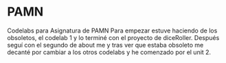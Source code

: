 # PAMN
Codelabs para Asignatura de PAMN
Para empezar estuve haciendo de los obsoletos, el codelab 1 y lo terminé  con el proyecto de diceRoller.
Después seguí con el segundo de about me y tras ver que estaba obsoleto me decanté por cambiar a los otros codelabs y he comenzado por el unit 2.
